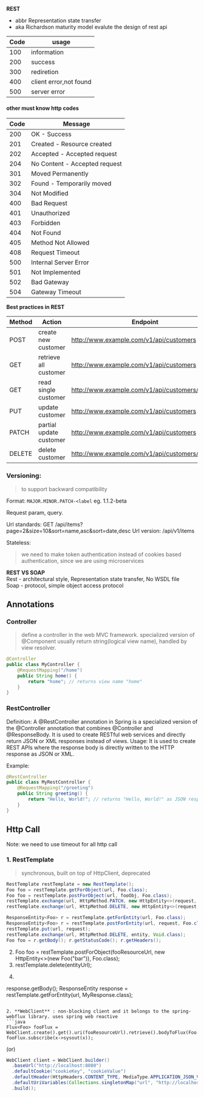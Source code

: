 **REST**  
- abbr Representation state transfer  
- aka Richardson maturity model evalute the design of rest api  

| Code | usage                     |
|------|---------------------------|
| 100  | information               |
| 200  | success                   |
| 300  | rediretion                |
| 400  | client error,not found    |
| 500  | server error              |

#### other must know http codes

| Code | Message                          |
|------|----------------------------------|
| 200  | OK - Success                     |
| 201  | Created - Resource created        |
| 202  | Accepted - Accepted request       |
| 204  | No Content - Accepted request     |
| 301  | Moved Permanently                 |
| 302  | Found - Temporarily moved         |
| 304  | Not Modified                      |
| 400  | Bad Request                       |
| 401  | Unauthorized                      |
| 403  | Forbidden                         |
| 404  | Not Found                         |
| 405  | Method Not Allowed                |
| 408  | Request Timeout                   |
| 500  | Internal Server Error             |
| 501  | Not Implemented                   |
| 502  | Bad Gateway                       |
| 504  | Gateway Timeout                   |


**Best practices in REST**  

Method  | Action                | Endpoint                                          |   
--------|-----------------------|---------------------------------------------------| 
POST    | create new customer   | http://www.example.com/v1/api/customers           |
GET     | retrieve all customer | http://www.example.com/v1/api/customers           |
GET     | read single customer  | http://www.example.com/v1/api/customers/{cusId}   |
PUT     | update customer       | http://www.example.com/v1/api/customers           | 
PATCH   | partial update customer| http://www.example.com/v1/api/customers           | 
DELETE  | delete customer       | http://www.example.com/v1/api/customers/{cusId}   |   

### Versioning:
> to support backward compatibility 

Format:  `MAJOR.MINOR.PATCH-<label` eg. 1.1.2-beta

Request param, query. 

Url standards: GET /api/items?page=2&size=10&sort=name,asc&sort=date,desc
Url version: /api/v1/items 

Stateless: 
> we need to make token authentication instead of cookies based authentication, since we are using microservices 

**REST VS SOAP**  
Rest - architectural style, Representation state transfer, No WSDL file\
Soap - protocol, simple object access protocol

## Annotations

### Controller
> define a controller in the web MVC framework. specialized version of @Component
> usually return string(logical view name), handled by view resolver.

```java
@Controller
public class MyController {
    @RequestMapping("/home")
    public String home() {
        return "home"; // returns view name "home"
    }
}
```

### RestController
Definition: A @RestController annotation in Spring is a specialized version of the @Controller annotation that combines @Controller and @ResponseBody. It is used to create RESTful web services and directly return JSON or XML responses instead of views.
Usage: It is used to create REST APIs where the response body is directly written to the HTTP response as JSON or XML.

Example:
```java
@RestController
public class MyRestController {
    @RequestMapping("/greeting")
    public String greeting() {
        return "Hello, World!"; // returns "Hello, World!" as JSON response
    }
}
```




## Http Call  
Note: we need to use timeout for all http call  

### 1. RestTemplate 
> synchronous, built on top of HttpClient, deprecated  

```java
RestTemplate restTemplate = new RestTemplate();
Foo foo = restTemplate.getForObject(url, Foo.class);
Foo foo = restTemplate.postForObject(url, fooObj, Foo.class);
restTemplate.exchange(url, HttpMethod.PATCH, new HttpEntity<>(request, new HttpHeaders()), responseType);
restTemplate.exchange(url, HttpMethod.DELETE, new HttpEntity<>(request, new HttpHeaders());, Void.class);

ResponseEntity<Foo> r = restTemplate.getForEntity(url, Foo.class);
ResponseEntity<Foo> r = restTemplate.postForEntity(url, request, Foo.class);
restTemplate.put(url, request);
restTemplate.exchange(url, HttpMethod.DELETE, entity, Void.class);
Foo foo = r.getBody(); r.getStatusCode(); r.getHeaders();   
```


2. Foo foo = restTemplate.postForObject(fooResourceUrl, new HttpEntity<>(new Foo("bar")), Foo.class);  
3. restTemplate.delete(entityUrl);
4. ```java ResponseEntity<Foo> response = restTemplate.exchange(fooResourceUrl, HttpMethod.POST, new HttpEntity<>(new Foo("bar")), Foo.class); 
response.getBody();
ResponseEntity<MyResponse> response = restTemplate.getForEntity(url, MyResponse.class);
```

2. **WebClient** : non-blocking client and it belongs to the spring-webflux library. uses spring web reactive   
```java
Flux<Foo> fooFlux = WebClient.create().get().uri(fooResourceUrl).retrieve().bodyToFlux(Foo.class);
fooFlux.subscribe(x->sysout(x));
```	
(or)
```java
WebClient client = WebClient.builder()
  .baseUrl("http://localhost:8080")
  .defaultCookie("cookieKey", "cookieValue")
  .defaultHeader(HttpHeaders.CONTENT_TYPE, MediaType.APPLICATION_JSON_VALUE) 
  .defaultUriVariables(Collections.singletonMap("url", "http://localhost:8080"))
  .build();
```